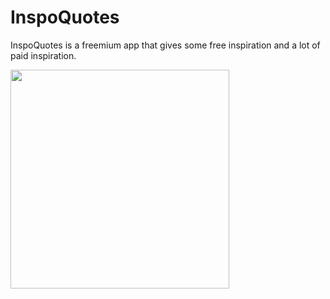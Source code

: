 # InspoQuotes


InspoQuotes is a freemium app that gives some free inspiration and a lot of paid inspiration.  

<img src="https://github.com/user-attachments/assets/f240981f-6688-4a55-b296-76d4be427d06" width="350"/> <br> <br>
